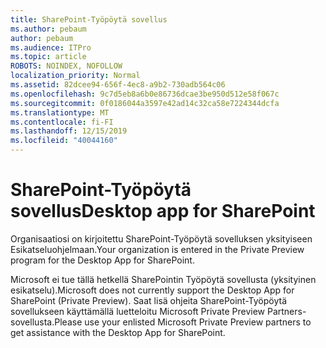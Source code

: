 ```yaml
---
title: SharePoint-Työpöytä sovellus
ms.author: pebaum
author: pebaum
ms.audience: ITPro
ms.topic: article
ROBOTS: NOINDEX, NOFOLLOW
localization_priority: Normal
ms.assetid: 82dcee94-656f-4ec8-a9b2-730adb564c06
ms.openlocfilehash: 9c7d5eb8a6b0e86736dcae3be950d512e58f067c
ms.sourcegitcommit: 0f0186044a3597e42ad14c32ca58e7224344dcfa
ms.translationtype: MT
ms.contentlocale: fi-FI
ms.lasthandoff: 12/15/2019
ms.locfileid: "40044160"
---
```

# <a name="desktop-app-for-sharepoint"></a><span data-ttu-id="49e8a-102">SharePoint-Työpöytä sovellus</span><span class="sxs-lookup"><span data-stu-id="49e8a-102">Desktop app for SharePoint</span></span>

<span data-ttu-id="49e8a-103">Organisaatiosi on kirjoitettu SharePoint-Työpöytä sovelluksen yksityiseen Esikatseluohjelmaan.</span><span class="sxs-lookup"><span data-stu-id="49e8a-103">Your organization is entered in the Private Preview program for the Desktop App for SharePoint.</span></span>

<span data-ttu-id="49e8a-104">Microsoft ei tue tällä hetkellä SharePointin Työpöytä sovellusta (yksityinen esikatselu).</span><span class="sxs-lookup"><span data-stu-id="49e8a-104">Microsoft does not currently support the Desktop App for SharePoint (Private Preview).</span></span> <span data-ttu-id="49e8a-105">Saat lisä ohjeita SharePoint-Työpöytä sovellukseen käyttämällä luetteloitu Microsoft Private Preview Partners-sovellusta.</span><span class="sxs-lookup"><span data-stu-id="49e8a-105">Please use your enlisted Microsoft Private Preview partners to get assistance with the Desktop App for SharePoint.</span></span>

